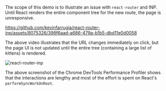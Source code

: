 The scope of this demo is to illustrate an issue with `react-router` and INP. Until React renders the entire component tree for the new route, the page is unresponsive.

https://github.com/kevinfarrugia/react-router-inp/assets/8075326/398f6aad-a686-479a-b1b5-dbd11e0d0058

The above video illustrates that the URL changes immediately on click, but the page UI is not updated until the entire tree (containing a large list of kittens) is rendered.

![react-router-inp](https://github.com/kevinfarrugia/react-router-inp/assets/8075326/f1481208-f775-49d8-b1ce-dbfb6d5596f4)

The above screenshot of the Chrome DevTools Performance Profiler shows that the interactions are lengthy and most of the effort is spent on React's `performSyncWorkOnRoot`.
